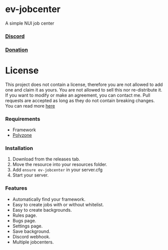 # ev-jobcenter
A simple NUI job center

### [Discord](https://discord.com/invite/u4zk4tVTkG)
### [Donation](https://www.buymeacoffee.com/bombayV)

# License
This project does not contain a license, therefore you are not allowed to add one and claim it as yours. You are not allowed to sell this nor re-distribute it. If you want to modify or make an agreement, you can contact me. Pull requests are accepted as long as they do not contain breaking changes. You can read more [here](https://opensource.stackexchange.com/questions/1720/what-can-i-assume-if-a-publicly-published-project-has-no-license) 

### Requirements
- Framework
- [Polyzone](https://github.com/mkafrin/PolyZone)

### Installation
1) Download from the releases tab.
2) Move the resource into your resources folder.
3) Add `ensure ev-jobcenter` in your server.cfg
4) Start your server.

### Features
- Automatically find your framework.
- Easy to create jobs with or without whitelist.
- Easy to create backgrounds.
- Rules page.
- Bugs page.
- Settings page.
- Save background.
- Discord webhook.
- Multiple jobcenters.

